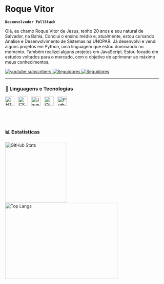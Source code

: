 #  Roque Vitor

**`Desenvolvedor FullStack`**

Olá, eu chamo Roque Vitor de Jesus, tenho 20 anos e sou natural de Salvador, na Bahia. Concluí o ensino médio e, atualmente, estou cursando Análise e Desenvolvimento de Sistemas na UNOPAR. Já desenvolvi e vendi alguns projetos em Python, uma linguagem que estou dominando no momento. Também realizei alguns projetos em JavaScript. Estou focado em estudos voltados para o mercado, com o objetivo de aprimorar ao máximo meus conhecimentos.


<p align="left">
    <a href="https://www.instagram.com/vitor.goncalvess1/">
        <img 
            alt="youtube subscribers" 
            title="Inscreva-se no meu canal" 
            src="https://img.shields.io/badge/Instagram-%23E4405F.svg?style=for-the-badge&logo=Instagram&logoColor=white=style=for-the-badge&labelColor=CE4630"
        />
    </a>
      <a href="mailto:seuemail@roquevitor46@gmail.com">
        <img 
            alt="Seguidores" 
            title="Me siga no GitHub" 
            src="https://img.shields.io/badge/linkedin-%230555B5.svg?style=for-the-badge&logo=linkedin&logoColor=white"
        />
    </a>
    <a href="https://www.linkedin.com/in/roque-gon%C3%A7alves-0663a127a/">
        <img 
            alt="Seguidores" 
            title="Me siga no GitHub" 
            src="https://img.shields.io/badge/Gmail-D14836?style=for-the-badge&logo=gmail&logoColor=white"
        />
    </a>
</p>

</p>

---

### 🤖 Linguagens e Tecnologias

<img 
    align="left" 
    alt="HTML"
    title="HTML" 
    width="30px" 
    style="padding-right: 10px;" 
    src="https://cdn.jsdelivr.net/gh/devicons/devicon@latest/icons/html5/html5-original.svg" 
/>
<img 
    align="left" 
    alt="CSS" 
    title="CSS"
    width="30px" 
    style="padding-right: 10px;" 
    src="https://cdn.jsdelivr.net/gh/devicons/devicon@latest/icons/css3/css3-original.svg" 
/>
<img 
    align="left" 
    alt="JavaScript" 
    title="JavaScript"
    width="30px" 
    style="padding-right: 10px;" 
    src="https://cdn.jsdelivr.net/gh/devicons/devicon@latest/icons/javascript/javascript-original.svg" 
/>

<img 
    align="left" 
    alt="Git" 
    title="Git"
    width="30px" 
    style="padding-right: 10px;" 
    src="https://cdn.jsdelivr.net/gh/devicons/devicon@latest/icons/git/git-original.svg" 
/>
<img 
    align="left" 
    alt="Python" 
    title="Python"
    width="30px" 
    style="padding-right: 10px;" 
    src="https://cdn.jsdelivr.net/gh/devicons/devicon@latest/icons/python/python-original.svg" 
/>

<br/>
<br/>

<br/><br/>

### 📊 Estatísticas

<!-- GitHub Stats -->
<img align="left" alt="GitHub Stats" height="200" style="padding-right: 10px;" src="https://github-readme-stats.vercel.app/api?username=RoqueVitor&show_icons=true&theme=tokyonight&include_all_commits=true&locale=pt-br"/>

<!-- Top Languages -->
<img align="left" alt="Top Langs" height="250" width="370" src="https://github-readme-stats.vercel.app/api/top-langs/?username=Roquevitor&theme=tokyonight&layout=compact&langs_count=10&custom_title=Tecnologias"/>







